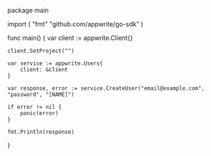 package main

import (
    "fmt"
    "github.com/appwrite/go-sdk"
)

func main() {
    var client := appwrite.Client{}

    client.SetProject("")

    var service := appwrite.Users{
        client: &client
    }

    var response, error := service.CreateUser("email@example.com", "password", "[NAME]")

    if error != nil {
        panic(error)
    }

    fmt.Println(response)
}
